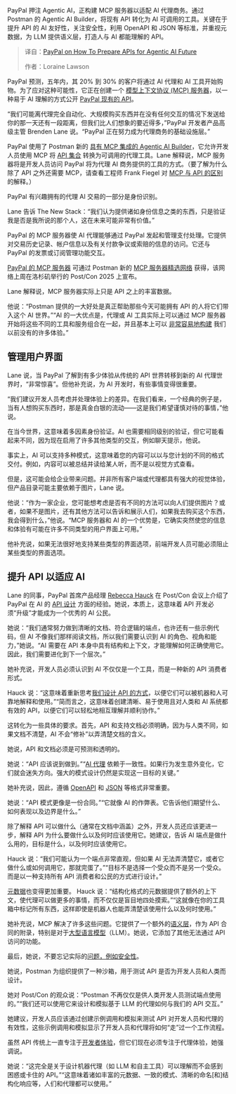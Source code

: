 <!--
title: PayPal如何为Agentic AI的未来准备API
cover: https://cdn.thenewstack.io/media/2025/06/a8890dbb-paypallogo.jpg
summary: PayPal 押注 Agentic AI，正构建 MCP 服务器以适配 AI 代理商务。通过 Postman 的 Agentic AI Builder，将现有 API 转化为 AI 可调用的工具。关键在于提升 API 的 AI 友好性，关注安全性，利用 OpenAPI 和 JSON 等标准，并重视元数据，为 LLM 提供语义层，打造人与 AI 都能理解的 API。
-->

PayPal 押注 Agentic AI，正构建 MCP 服务器以适配 AI 代理商务。通过 Postman 的 Agentic AI Builder，将现有 API 转化为 AI 可调用的工具。关键在于提升 API 的 AI 友好性，关注安全性，利用 OpenAPI 和 JSON 等标准，并重视元数据，为 LLM 提供语义层，打造人与 AI 都能理解的 API。

> 译自：[PayPal on How To Prepare APIs for Agentic AI Future](https://thenewstack.io/paypal-on-how-to-prepare-apis-for-agentic-ai-future/)
> 
> 作者：Loraine Lawson

PayPal 预测，五年内，其 20% 到 30% 的客户将通过 AI 代理和 AI 工具开始购物。为了应对这种可能性，它正在创建一个 [模型上下文协议 (MCP) 服务器](https://thenewstack.io/mcp-is-rss-for-ai-more-use-cases-for-model-context-protocol/)，以一种易于 AI 理解的方式公开 [PayPal 现有的 API](https://thenewstack.io/api-governance-using-patterns-from-paypal-netflix-and-more/)。

“我们可能离代理完全自动化、大规模购买东西并在没有任何交互的情况下发送给你的那一天还有一段距离，但我们比人们想象的要近得多，”PayPal 开发者产品高级主管 Brenden Lane 说。“PayPal 正在努力成为代理商务的基础设施层。”

PayPal 使用了 Postman 新的 [具有 MCP 集成的 Agentic AI Builder](https://learning.postman.com/docs/postman-ai-agent-builder/ai-tool-builder/overview/)，它允许开发人员使用 MCP 将 [API 集合](https://thenewstack.io/introduction-to-api-management/) 转换为可调用的代理工具。Lane 解释说，MCP 服务器将是开发人员访问 PayPal 将为代理 AI 商务提供的工具的方式。（要了解为什么除了 API 之外还需要 MCP，请查看工程师 Frank Fiegel 对 [MCP 与 API 的区别](https://glama.ai/blog/2025-06-06-mcp-vs-api) 的解释。）

PayPal 有兴趣拥有的代理 AI 交易的一部分是身份识别。

Lane 告诉 The New Stack：“我们认为提供诸如身份信息之类的东西，只是验证我是否是我所说的那个人，这在未来可能非常有价值。”

PayPal 的 MCP 服务器使 AI 代理能够通过 PayPal 发起和管理支付处理。它提供对交易历史记录、帐户信息以及有关付款争议或索赔的信息的访问。它还与 PayPal 的发票或订阅管理功能交互。

[PayPal 的 MCP 服务器](https://www.postman.com/paypal/paypal-public-api-workspace/collection/6830d951bcd2d577d7632320) 可通过 Postman 新的 [MCP 服务器精选网络](https://www.postman.com/explore/mcp-servers) 获得，该网络上周在洛杉矶举行的 Post/Con 2025 上宣布。

Lane 解释说，MCP 服务器实际上只是 API 之上的丰富数据。

他说：“Postman 提供的一大好处是真正帮助那些今天可能拥有 API 的人将它们带入这个 AI 世界。”“AI 的一大优点是，代理或 AI 工具实际上可以通过 MCP 服务器开始将这些不同的工具和服务组合在一起，并且基本上可以 [非常容易地构建](https://thenewstack.io/tutorial-build-a-simple-mcp-server-with-claude-desktop/) 我们以前没有的许多体验。”

## 管理用户界面

Lane 说，当 PayPal 了解到有多少体验从传统的 API 世界转移到新的 AI 代理世界时，“非常惊喜”。但他补充说，为 AI 开发时，有些事情变得很重要。

“我们建议开发人员考虑并处理体验上的差异。在我们看来，一个经典的例子是，当有人想购买东西时，那是真金白银的流动——这是我们希望谨慎对待的事情，”他说。

在当今世界，这意味着多因素身份验证。AI 也需要相同级别的验证，但它可能看起来不同，因为现在启用了许多其他类型的交互，例如聊天提示，他说。

事实上，AI 可以支持多种模式，这意味着您的内容可以以与您计划的不同的格式交付。例如，内容可以被总结并读给某人听，而不是以视觉方式查看。

但是，这可能会给企业带来问题。并非所有客户端或代理都具有强大的视觉体验，但产品目录可能主要依赖于图片，Lane 说。

他说：“作为一家企业，您可能想考虑是否有不同的方法可以向人们提供图片？或者，如果不是图片，还有其他方法可以告诉和展示人们，如果我去购买这个东西，我会得到什么，”他说。“MCP 服务器和 AI 的一个优势是，它确实突然使您的信息和体验有可能在许多不同类型的用户界面上可用。”

他补充说，如果无法很好地支持某些类型的界面选项，前端开发人员可能必须阻止某些类型的界面选项。

## 提升 API 以适应 AI
Lane 的同事，PayPal 首席产品经理 [Rebecca Hauck](https://www.linkedin.com/in/rebecca-hauck/) 在 Post/Con 会议上介绍了 PayPal 在 AI 的 [API 设计](https://roadmap.sh/api-design) 方面的经验。她说，本质上，这意味着 API 开发必须“升级”才能成为一个优秀的 AI 公民。

她说：“我们通常努力做到清晰的文档、符合逻辑的端点，也许还有一些示例代码，但 AI 不像我们那样阅读文档，所以我们需要认识到 AI 的角色、视角和能力，”她说。“AI 需要在 API 本身中具有结构和上下文，才能理解如何正确使用它。因此，我们需要进化到下一个层次。”

她补充说，开发人员必须认识到 AI 不仅仅是一个工具，而是一种新的 API 消费者形式。

Hauck 说：“这意味着重新思考[我们设计 API 的方式](https://thenewstack.io/how-radical-api-design-changed-the-way-we-access-databases/)，以便它们可以被机器和人可靠地解释和使用。”“简而言之，这意味着创建清晰、易于使用且对人类和 AI 系统都有效的 API，以便它们可以轻松地相互理解并顺利协作。”

这转化为一些具体的要求。首先，API 和支持文档必须明确，因为与人类不同，如果文档不清楚，AI 不会“修补”以弄清楚文档的含义。

她说，API 和文档必须是可预测和透明的。

她说：“API 应该说到做到。”“[AI 代理](https://thenewstack.io/ai-agents-a-comprehensive-introduction-for-developers/) 依赖于一致性。如果行为发生意外变化，它们就会迷失方向。强大的模式设计仍然是实现这一目标的关键。”

她补充说，因此，遵循 [OpenAPI](https://thenewstack.io/openapi-initiative-new-standards-and-a-peek-at-the-roadmap/) 和 [JSON](https://thenewstack.io/how-we-built-the-new-json-api-for-cassandra-and-astra-db/) 等格式非常重要。

她说：“API 模式更像是一份合同。”“它就像 AI 的作弊表。它告诉他们期望什么、如何表现以及边界是什么。”

除了解释 API 可以做什么（通常在文档中涵盖）之外，开发人员还应该更进一步，解释 API 为什么要做什么以及何时应该使用它。她建议，告诉 AI 端点是做什么用的，目标是什么，以及何时应该使用它。

Hauck 说：“我们可能认为一个端点非常直观，但如果 AI 无法弄清楚它，或者它做什么或如何调用它，那就完蛋了。”“目标不是选择一个受众而不是另一个受众。而是以一种支持所有 API 消费者和公民的方式进行设计。”

[元数据](https://thenewstack.io/use-ai-to-improve-your-organizations-metadata/)也变得更加重要。
Hauck 说：“结构化格式的元数据提供了额外的上下文，使代理可以做更多的事情，而不仅仅是盲目地四处摸索。”“这就像在你的工具箱中标记所有东西，这样即使是机器人也能弄清楚该使用什么以及何时使用。”

她补充说，MCP 解决了许多这些问题。它提供了一个额外的[语义层](https://thenewstack.io/demystifying-the-metrics-store-and-semantic-layer/)，作为 API 合同的附录，特别是对于[大型语言模型](https://thenewstack.io/7-guiding-principles-for-working-with-llms/)（LLM）。她说，它添加了其他无法通过 API 访问的功能。

最后，她说，不要忘记实际的[问题，例如安全性](https://thenewstack.io/shadow-zombie-and-misconfigured-apis-are-a-security-issue/)。

她说，Postman 为组织提供了一种沙箱，用于测试 API 是否为开发人员和人类而设计。

她对 Post/Con 的观众说：“Postman 不再仅仅是供人类开发人员测试端点使用的。”“我们还可以使用它来设计和模拟基于 LLM 的代理如何与我们的 API 交互。”

她建议，开发人员应该通过创建示例调用和模拟来测试 API 对开发人员和代理的有效性，这些示例调用和模拟显示了开发人员和代理将如何“走”过一个工作流程。

虽然 API 传统上一直专注于[开发者体验](https://thenewstack.io/api-governance-and-developer-experience-in-a-developer-portal/)，但它们现在必须专注于代理体验，她强调说。

她说：“这完全是关于设计机器代理（如 LLM 和自主工具）可以理解而不会感到困惑或卡住的 API。”“这意味着诸如丰富的元数据、一致的模式、清晰的命名[和]结构化响应等，人们和代理都可以使用。”